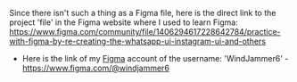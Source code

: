 Since there isn't such a thing as a Figma file, here is the direct link to the project 'file' in the Figma website where I used to learn Figma:
https://www.figma.com/community/file/1406294617228642784/practice-with-figma-by-re-creating-the-whatsapp-ui-instagram-ui-and-others 

- Here is the link of my [Figma](https://figma.com/) account of the username: 'WindJammer6' - https://www.figma.com/@windjammer6
